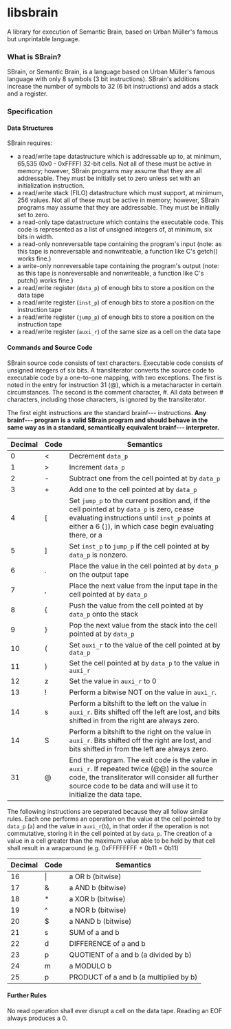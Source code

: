 # libsbrain
A library for execution of Semantic Brain, based on Urban Müller's famous but unprintable language.

### What is SBrain?
  SBrain, or Semantic Brain, is a language based on Urban Müller's famous language with only 8 symbols (3 bit instructions). SBrain's additions increase the number of symbols to 32 (6 bit instructions) and adds a stack and a register.

### Specification
#### Data Structures
  SBrain requires:
  
* a read/write tape datastructure which is addressable up to, at minimum, 65,535 (0x0 - 0xFFFF) 32-bit cells. Not all of these must be active in memory; however, SBrain programs may assume that they are all addressable. They must be initially set to zero unless set with an initialization instruction.
* a read/write stack (FILO) datastructure which must support, at minimum, 256 values. Not all of these must be active in memory; however, SBrain programs may assume that they are addressable. They must be initially set to zero.
* a read-only tape datastructure which contains the executable code. This code is represented as a list of unsigned integers of, at minimum, six bits in width.
* a read-only nonreversable tape containing the program's input (note: as this tape is nonreversable and nonwriteable, a function like C's getch() works fine.)
* a write-only nonreversable tape containing the program's output (note: as this tape is nonreversable and nonwriteable, a function like C's putch() works fine.)
* a read/write register (`data_p`) of enough bits to store a position on the data tape
* a read/write register (`inst_p`) of enough bits to store a position on the instruction tape
* a read/write register (`jump_p`) of enough bits to store a position on the instruction tape
* a read/write register (`auxi_r`) of the same size as a cell on the data tape

#### Commands and Source Code

SBrain source code consists of text characters. Executable code consists of unsigned integers of six bits. A transliterator converts the source code to executable code by a one-to-one mapping, with two exceptions. The first is noted in the entry for instruction 31 (@), which is a metacharacter in certain circumstances. The second is the comment character, #. All data between # characters, including those characters, is ignored by the transliterator.

The first eight instructions are the standard brainf--- instructions. **Any brainf--- program is a valid SBrain program and should behave in the same way as in a standard, semantically equivalent brainf--- interpreter.**

Decimal | Code  | Semantics
--------|-------|----------
       0|      <|Decrement `data_p`
       1|      >|Increment `data_p`
       2|      -|Subtract one from the cell pointed at by `data_p`
       3|      +|Add one to the cell pointed at by `data_p`
       4|      [|Set `jump_p` to the current position and, if the cell pointed at by `data_p` is zero, cease evaluating instructions until `inst_p` points at either a 6 (`]`), in which case begin evaluating there, or a 
       5|      ]|Set `inst_p` to `jump_p` if the cell pointed at by `data_p` is nonzero.
       6|      .|Place the value in the cell pointed at by `data_p` on the output tape
       7|      ,|Place the next value from the input tape in the cell pointed at by `data_p`
       8|      {|Push the value from the cell pointed at by `data_p` onto the stack
       9|      }|Pop the next value from the stack into the cell pointed at by `data_p`
      10|      (|Set `auxi_r` to the value of the cell pointed at by `data_p`
      11|      )|Set the cell pointed at by `data_p` to the value in `auxi_r`
      12|      z|Set the value in `auxi_r` to 0
      13|      !|Perform a bitwise NOT on the value in `auxi_r`.
      14|      s|Perform a bitshift to the left on the value in `auxi_r`. Bits shifted off the left are lost, and bits shifted in from the right are always zero.
      14|      S|Perform a bitshift to the right on the value in `auxi_r`. Bits shifted off the right are lost, and bits shifted in from the left are always zero.
      31|      @|End the program. The exit code is the value in `auxi_r`. If repeated twice (@@) in the source code, the transliterator will consider all further source code to be data and will use it to initialize the data tape.

The following instructions are seperated because they all follow similar rules. Each one performs an operation on the value at the cell pointed to by `data_p` (`a`) and the value in `auxi_r`(`b`), in that order if the operation is not commutative, storing it in the cell pointed at by `data_p`. The creation of a value in a cell greater than the maximum value able to be held by that cell shall result in a wraparound (e.g. 0xFFFFFFFF + 0b11 = 0b11)

Decimal | Code  | Semantics
--------|-------|----------
      16|     \|| a OR b (bitwise)
      17|      &| a AND b (bitwise)
      18|      *| a XOR b (bitwise)
      19|      ^| a NOR b (bitwise)
      20|      $| a NAND b (bitwise)
      21|      s| SUM of a and b
      22|      d| DIFFERENCE of a and b
      23|      p| QUOTIENT of a and b (a divided by b)
      24|      m| a MODULO b
      25|      p| PRODUCT of a and b (a multiplied by b)


#### Further Rules
No read operation shall ever disrupt a cell on the data tape.
Reading an EOF always produces a 0.
